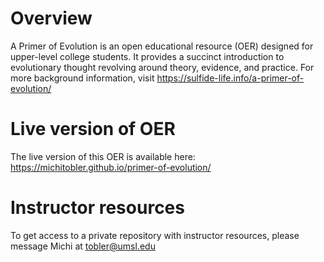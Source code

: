 # Overview
A Primer of Evolution is an open educational resource (OER) designed for upper-level college students. It provides a succinct introduction to evolutionary thought revolving around theory, evidence, and practice. For more background information, visit https://sulfide-life.info/a-primer-of-evolution/

# Live version of OER
The live version of this OER is available here: https://michitobler.github.io/primer-of-evolution/

# Instructor resources
To get access to a private repository with instructor resources, please message Michi at tobler@umsl.edu
